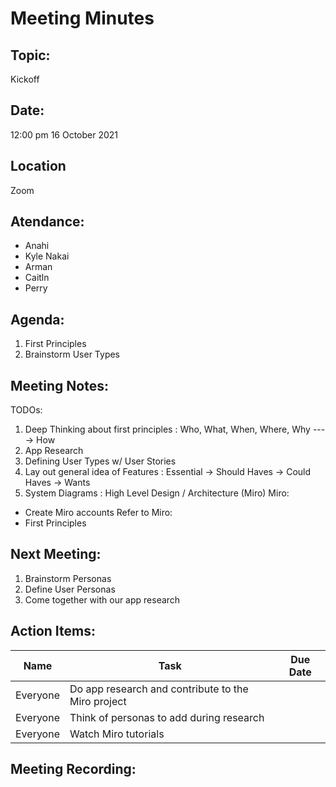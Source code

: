 # Meeting Minutes</h1>

## Topic: 
Kickoff

## Date:
12:00 pm
16 October 2021 

## Location
Zoom

## Atendance:

- Anahi
- Kyle Nakai
- Arman
- Caitln
- Perry

##  Agenda:

1. First Principles 
2. Brainstorm User Types

##  Meeting Notes: 
TODOs:
1. Deep Thinking about first principles : Who, What, When, Where, Why ----> How
2. App Research 
3. Defining User Types w/ User Stories 
4. Lay out general idea of Features : Essential -> Should Haves -> Could Haves -> Wants
5. System Diagrams : High Level Design / Architecture (Miro)
Miro:
- Create Miro accounts
Refer to Miro:
- First Principles


## Next Meeting:
1. Brainstorm Personas
2. Define User Personas
3. Come together with our app research

## Action Items:

|Name| Task                        | Due Date |
|-----|----------------------------------------------|-------------------|
|Everyone| Do app research and contribute to the Miro project
|Everyone| Think of personas to add during research
|Everyone| Watch Miro tutorials

## Meeting Recording:
